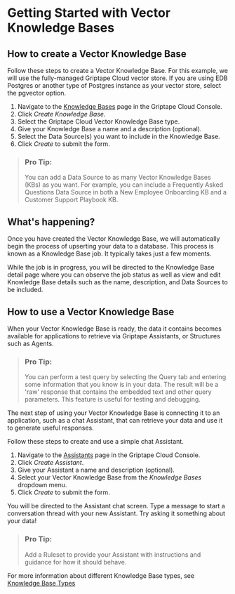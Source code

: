 # Getting Started with Vector Knowledge Bases

## How to create a Vector Knowledge Base

Follow these steps to create a Vector Knowledge Base. For this example, we will use the fully-managed Griptape Cloud vector store. If you are using EDB Postgres or another type of Postgres instance as your vector store, select the pgvector option.

1. Navigate to the [Knowledge Bases](https://cloud.griptape.ai/knowledge-bases) page in the Griptape Cloud Console.
1. Click *Create Knowledge Base*.
1. Select the Griptape Cloud Vector Knowledge Base type.
1. Give your Knowledge Base a name and a description (optional).
1. Select the Data Source(s) you want to include in the Knowledge Base.
1. Click *Create* to submit the form.

> ### Pro Tip:
>
> You can add a Data Source to as many Vector Knowledge Bases (KBs) as you want. For example, you can include a Frequently Asked Questions Data Source in both a New Employee Onboarding KB and a Customer Support Playbook KB.

## What's happening?

Once you have created the Vector Knowledge Base, we will automatically begin the process of upserting your data to a database. This process is known as a Knowledge Base job. It typically takes just a few moments.

While the job is in progress, you will be directed to the Knowledge Base detail page where you can observe the job status as well as view and edit Knowledge Base details such as the name, description, and Data Sources to be included.

## How to use a Vector Knowledge Base

When your Vector Knowledge Base is ready, the data it contains becomes available for applications to retrieve via Griptape Assistants, or Structures such as Agents.

> ### Pro Tip:
>
> You can perform a test query by selecting the Query tab and entering some information that you know is in your data. The result will be a 'raw' response that contains the embedded text and other query parameters. This feature is useful for testing and debugging.

The next step of using your Vector Knowledge Base is connecting it to an application, such as a chat Assistant, that can retrieve your data and use it to generate useful responses.

Follow these steps to create and use a simple chat Assistant.

1. Navigate to the [Assistants](https://cloud.griptape.ai/assistants) page in the Griptape Cloud Console.
1. Click *Create Assistant*.
1. Give your Assistant a name and description (optional).
1. Select your Vector Knowledge Base from the *Knowledge Bases* dropdown menu.
1. Click *Create* to submit the form.

You will be directed to the Assistant chat screen. Type a message to start a conversation thread with your new Assistant. Try asking it something about your data!

> ### Pro Tip:
>
> Add a Ruleset to provide your Assistant with instructions and guidance for how it should behave.

For more information about different Knowledge Base types, see [Knowledge Base Types](./knowledge-base-types.md)
